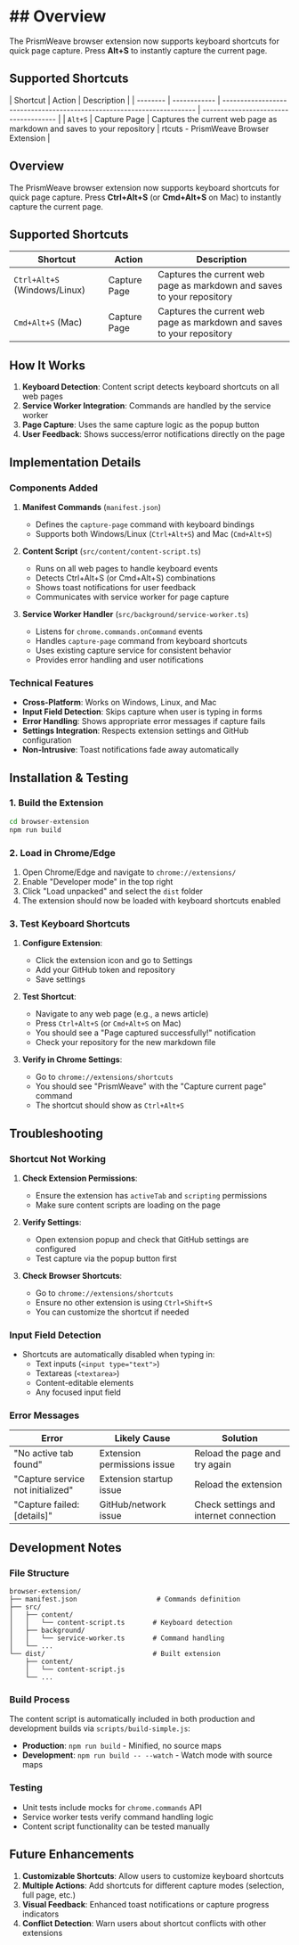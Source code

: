 # ## Overview

The PrismWeave browser extension now supports keyboard shortcuts for quick page
capture. Press **Alt+S** to instantly capture the current page.

## Supported Shortcuts

| Shortcut | Action       | Description                                                            |
| -------- | ------------ | ---------------------------------------------------------------------- | ------------------------------------- |
| `Alt+S`  | Capture Page | Captures the current web page as markdown and saves to your repository | rtcuts - PrismWeave Browser Extension |

## Overview

The PrismWeave browser extension now supports keyboard shortcuts for quick page
capture. Press **Ctrl+Alt+S** (or **Cmd+Alt+S** on Mac) to instantly capture the
current page.

## Supported Shortcuts

| Shortcut                     | Action       | Description                                                            |
| ---------------------------- | ------------ | ---------------------------------------------------------------------- |
| `Ctrl+Alt+S` (Windows/Linux) | Capture Page | Captures the current web page as markdown and saves to your repository |
| `Cmd+Alt+S` (Mac)            | Capture Page | Captures the current web page as markdown and saves to your repository |

## How It Works

1. **Keyboard Detection**: Content script detects keyboard shortcuts on all web
   pages
2. **Service Worker Integration**: Commands are handled by the service worker
3. **Page Capture**: Uses the same capture logic as the popup button
4. **User Feedback**: Shows success/error notifications directly on the page

## Implementation Details

### Components Added

1. **Manifest Commands** (`manifest.json`)

   - Defines the `capture-page` command with keyboard bindings
   - Supports both Windows/Linux (`Ctrl+Alt+S`) and Mac (`Cmd+Alt+S`)

2. **Content Script** (`src/content/content-script.ts`)

   - Runs on all web pages to handle keyboard events
   - Detects Ctrl+Alt+S (or Cmd+Alt+S) combinations
   - Shows toast notifications for user feedback
   - Communicates with service worker for page capture

3. **Service Worker Handler** (`src/background/service-worker.ts`)
   - Listens for `chrome.commands.onCommand` events
   - Handles `capture-page` command from keyboard shortcuts
   - Uses existing capture service for consistent behavior
   - Provides error handling and user notifications

### Technical Features

- **Cross-Platform**: Works on Windows, Linux, and Mac
- **Input Field Detection**: Skips capture when user is typing in forms
- **Error Handling**: Shows appropriate error messages if capture fails
- **Settings Integration**: Respects extension settings and GitHub configuration
- **Non-Intrusive**: Toast notifications fade away automatically

## Installation & Testing

### 1. Build the Extension

```bash
cd browser-extension
npm run build
```

### 2. Load in Chrome/Edge

1. Open Chrome/Edge and navigate to `chrome://extensions/`
2. Enable "Developer mode" in the top right
3. Click "Load unpacked" and select the `dist` folder
4. The extension should now be loaded with keyboard shortcuts enabled

### 3. Test Keyboard Shortcuts

1. **Configure Extension**:

   - Click the extension icon and go to Settings
   - Add your GitHub token and repository
   - Save settings

2. **Test Shortcut**:

   - Navigate to any web page (e.g., a news article)
   - Press `Ctrl+Alt+S` (or `Cmd+Alt+S` on Mac)
   - You should see a "Page captured successfully!" notification
   - Check your repository for the new markdown file

3. **Verify in Chrome Settings**:
   - Go to `chrome://extensions/shortcuts`
   - You should see "PrismWeave" with the "Capture current page" command
   - The shortcut should show as `Ctrl+Alt+S`

## Troubleshooting

### Shortcut Not Working

1. **Check Extension Permissions**:

   - Ensure the extension has `activeTab` and `scripting` permissions
   - Make sure content scripts are loading on the page

2. **Verify Settings**:

   - Open extension popup and check that GitHub settings are configured
   - Test capture via the popup button first

3. **Check Browser Shortcuts**:
   - Go to `chrome://extensions/shortcuts`
   - Ensure no other extension is using `Ctrl+Shift+S`
   - You can customize the shortcut if needed

### Input Field Detection

- Shortcuts are automatically disabled when typing in:
  - Text inputs (`<input type="text">`)
  - Textareas (`<textarea>`)
  - Content-editable elements
  - Any focused input field

### Error Messages

| Error                             | Likely Cause                | Solution                               |
| --------------------------------- | --------------------------- | -------------------------------------- |
| "No active tab found"             | Extension permissions issue | Reload the page and try again          |
| "Capture service not initialized" | Extension startup issue     | Reload the extension                   |
| "Capture failed: [details]"       | GitHub/network issue        | Check settings and internet connection |

## Development Notes

### File Structure

```
browser-extension/
├── manifest.json                    # Commands definition
├── src/
│   ├── content/
│   │   └── content-script.ts       # Keyboard detection
│   ├── background/
│   │   └── service-worker.ts       # Command handling
│   └── ...
└── dist/                           # Built extension
    ├── content/
    │   └── content-script.js
    └── ...
```

### Build Process

The content script is automatically included in both production and development
builds via `scripts/build-simple.js`:

- **Production**: `npm run build` - Minified, no source maps
- **Development**: `npm run build -- --watch` - Watch mode with source maps

### Testing

- Unit tests include mocks for `chrome.commands` API
- Service worker tests verify command handling logic
- Content script functionality can be tested manually

## Future Enhancements

1. **Customizable Shortcuts**: Allow users to customize keyboard shortcuts
2. **Multiple Actions**: Add shortcuts for different capture modes (selection,
   full page, etc.)
3. **Visual Feedback**: Enhanced toast notifications or capture progress
   indicators
4. **Conflict Detection**: Warn users about shortcut conflicts with other
   extensions
